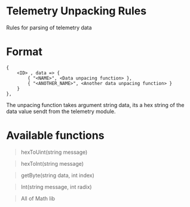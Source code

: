 # Telemetry Unpacking Rules
Rules for parsing of telemetry data

# Format

```
{
    <ID> , data => {
        { "<NAME>", <Data unpacing function> },
        { "<ANOTHER_NAME>", <Another data unpacing function> }
    }
},
```

The unpacing function takes argument string data, its a hex string of the data value sendt from the telemetry module.

# Available functions

>hexToUint(string message)

>hexToInt(string message)

>getByte(string data, int index)

>Int(string message, int radix)

>All of Math lib

